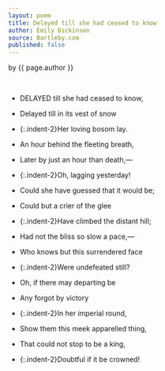 ```yaml
---
layout: poem
title: Delayed till she had ceased to know
author: Emily Dickinson
source: Bartleby.com
published: false
---
```


<p class="citation"> by {{ page.author }}</p>

<br>

- DELAYED till she had ceased to know,	
- Delayed till in its vest of snow	
- {:.indent-2}Her loving bosom lay.	
- An hour behind the fleeting breath,	
- Later by just an hour than death,—
- {:.indent-2}Oh, lagging yesterday!	


- Could she have guessed that it would be;	
- Could but a crier of the glee	
- {:.indent-2}Have climbed the distant hill;
- Had not the bliss so slow a pace,—
- Who knows but this surrendered face	
- {:.indent-2}Were undefeated still?


- Oh, if there may departing be	
- Any forgot by victory	
- {:.indent-2}In her imperial round,
- Show them this meek apparelled thing,	
- That could not stop to be a king,	
- {:.indent-2}Doubtful if it be crowned!
